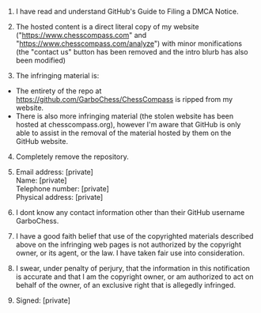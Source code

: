 1. I have read and understand GitHub's Guide to Filing a DMCA Notice.

2. The hosted content is a direct literal copy of my website ("https://www.chesscompass.com" and "https://www.chesscompass.com/analyze") with minor monifications (the "contact us" button has been removed and the intro blurb has also been modified)

3. The infringing material is:  
* The entirety of the repo at https://github.com/GarboChess/ChessCompass is ripped from my website.  
* There is also more infringing material (the stolen website has been hosted at chesscompass.org), however I'm aware that GitHub is only able to assist in the removal of the material hosted by them on the GitHub website.

4. Completely remove the repository.

5.  Email address: [private]  
Name: [private]  
Telephone number: [private]  
Physical address: [private]  

6. I dont know any contact information other than their GitHub username GarboChess.

7. I have a good faith belief that use of the copyrighted materials described above on the infringing web pages is not authorized by the copyright owner, or its agent, or the law. I have taken fair use into consideration.

8. I swear, under penalty of perjury, that the information in this notification is accurate and that I am the copyright owner, or am authorized to act on behalf of the owner, of an exclusive right that is allegedly infringed.

9. Signed: [private]  

